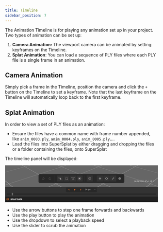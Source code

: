 ```yaml
---
title: Timeline
sidebar_position: 7
---
```


The Animation Timeline is for playing any animation set up in your project. Two types of animation can be set up:

1. **Camera Animation:** The viewport camera can be animated by setting keyframes on the Timeline.
2. **Splat Animation:** You can load a sequence of PLY files where each PLY file is a single frame in an animation.

## Camera Animation

Simply pick a frame in the Timeline, position the camera and click the `+` button on the Timeline to set a keyframe. Note that the last keyframe on the Timeline will automatically loop back to the first keyframe.

## Splat Animation

In order to view a set of PLY files as an animation:

- Ensure the files have a common name with frame number appended, like `anim_0003.ply`, `anim_0004.ply`, `anim_0005.ply`....
- Load the files into SuperSplat by either dragging and dropping the files or a folder containing the files, onto SuperSplat

The timeline panel will be displayed:

<img width="931" alt="Screenshot 2025-01-03 at 13 52 25" src="/img/user-manual/gaussian-splatting/editing/supersplat/timeline.png" />

- Use the arrow buttons to step one frame forwards and backwards
- Use the play button to play the animation
- Use the dropdown to select a playback speed
- Use the slider to scrub the animation
